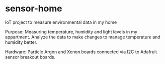 # sensor-home
IoT project to measure environmental data in my home

Purpose: Measuring temperature, humidity and light levels in my appartment. Analyze the data to make changes to manage temperature and humidity better.

Hardware: Particle Argon and Xenon boards connected via I2C to Adafruit sensor breakout boards.
